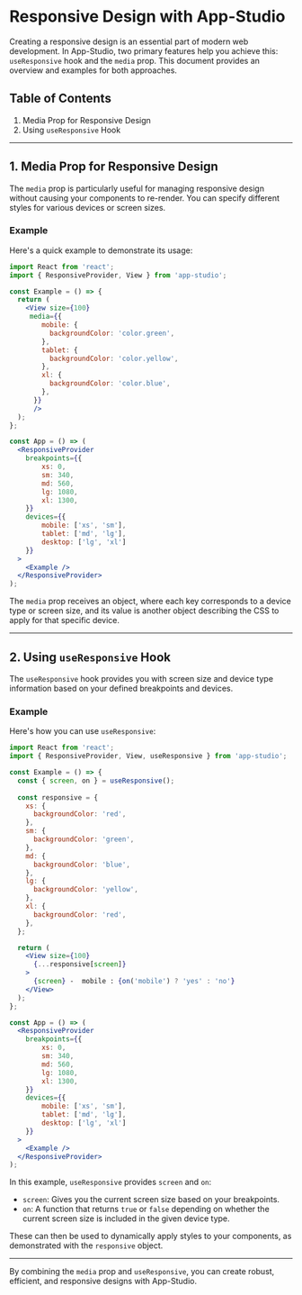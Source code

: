 # Responsive Design with App-Studio

Creating a responsive design is an essential part of modern web development. In App-Studio, two primary features help you achieve this: `useResponsive` hook and the `media` prop. This document provides an overview and examples for both approaches.

## Table of Contents
1. Media Prop for Responsive Design
2. Using `useResponsive` Hook

---

## 1. Media Prop for Responsive Design

The `media` prop is particularly useful for managing responsive design without causing your components to re-render. You can specify different styles for various devices or screen sizes.

### Example

Here's a quick example to demonstrate its usage:

```jsx
import React from 'react';
import { ResponsiveProvider, View } from 'app-studio';

const Example = () => {
  return (
    <View size={100} 
     media={{
        mobile: {
          backgroundColor: 'color.green',
        },
        tablet: {
          backgroundColor: 'color.yellow',
        },
        xl: {
          backgroundColor: 'color.blue',
        },
      }}  
      />
  );
};

const App = () => (
  <ResponsiveProvider 
    breakpoints={{
        xs: 0,
        sm: 340,
        md: 560,
        lg: 1080,
        xl: 1300,
    }}
    devices={{  
        mobile: ['xs', 'sm'],
        tablet: ['md', 'lg'],
        desktop: ['lg', 'xl']
    }}
  >
    <Example />
  </ResponsiveProvider>
);
```

The `media` prop receives an object, where each key corresponds to a device type or screen size, and its value is another object describing the CSS to apply for that specific device.

---

## 2. Using `useResponsive` Hook

The `useResponsive` hook provides you with screen size and device type information based on your defined breakpoints and devices.

### Example

Here's how you can use `useResponsive`:

```jsx
import React from 'react';
import { ResponsiveProvider, View, useResponsive } from 'app-studio';

const Example = () => {
  const { screen, on } = useResponsive();
  
  const responsive = {
    xs: {
      backgroundColor: 'red',
    },
    sm: {
      backgroundColor: 'green',
    },
    md: {
      backgroundColor: 'blue',
    },
    lg: {
      backgroundColor: 'yellow',
    },
    xl: {
      backgroundColor: 'red',
    },
  };

  return (
    <View size={100} 
      {...responsive[screen]}       
    >
      {screen} -  mobile : {on('mobile') ? 'yes' : 'no'}
    </View>
  );
};

const App = () => (
  <ResponsiveProvider 
    breakpoints={{
        xs: 0,
        sm: 340,
        md: 560,
        lg: 1080,
        xl: 1300,
    }}
    devices={{  
        mobile: ['xs', 'sm'],
        tablet: ['md', 'lg'],
        desktop: ['lg', 'xl']
    }}
  >
    <Example />
  </ResponsiveProvider>
);
```

In this example, `useResponsive` provides `screen` and `on`:
- `screen`: Gives you the current screen size based on your breakpoints.
- `on`: A function that returns `true` or `false` depending on whether the current screen size is included in the given device type.

These can then be used to dynamically apply styles to your components, as demonstrated with the `responsive` object.

---

By combining the `media` prop and `useResponsive`, you can create robust, efficient, and responsive designs with App-Studio.
